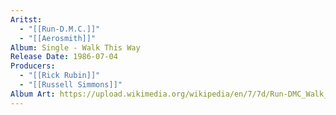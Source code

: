 ```yaml
---
Aritst:
  - "[[Run-D.M.C.]]"
  - "[[Aerosmith]]"
Album: Single - Walk This Way
Release Date: 1986-07-04
Producers:
  - "[[Rick Rubin]]"
  - "[[Russell Simmons]]"
Album Art: https://upload.wikimedia.org/wikipedia/en/7/7d/Run-DMC_Walk_This_Way.jpg
---
```

